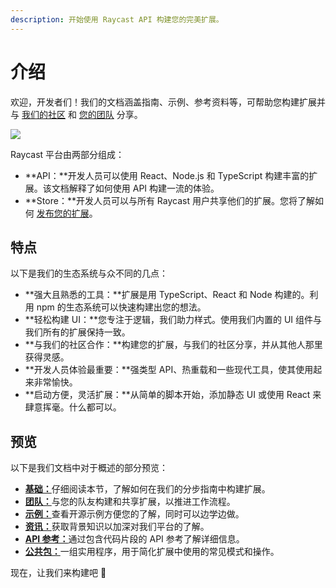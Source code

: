 ```yaml
---
description: 开始使用 Raycast API 构建您的完美扩展。
---
```


# 介绍

欢迎，开发者们！我们的文档涵盖指南、示例、参考资料等，可帮助您构建扩展并与 [我们的社区](https://raycast.com/community) 和 [您的团队](https://developers.raycast.com/teams/getting-started) 分享。

![](.gitbook/assets/introduction-hello-world.png)

Raycast 平台由两部分组成：

* **API：**开发人员可以使用 React、Node.js 和 TypeScript 构建丰富的扩展。该文档解释了如何使用 API 构建一流的体验。
* **Store：**开发人员可以与所有 Raycast 用户共享他们的扩展。您将了解如何 [发布您的扩展](https://developers.raycast.com/basics/publish-an-extension)。

## 特点

以下是我们的生态系统与众不同的几点：

* **强大且熟悉的工具：**扩展是用 TypeScript、React 和 Node 构建的。利用 npm 的生态系统可以快速构建出您的想法。
* **轻松构建 UI：**您专注于逻辑，我们助力样式。使用我们内置的 UI 组件与我们所有的扩展保持一致。
* **与我们的社区合作：**构建您的扩展，与我们的社区分享，并从其他人那里获得灵感。
* **开发人员体验最重要：**强类型 API、热重载和一些现代工具，使其使用起来非常愉快。
* **启动方便，灵活扩展：**从简单的脚本开始，添加静态 UI 或使用 React 来肆意挥毫。什么都可以。

## 预览

以下是我们文档中对于概述的部分预览：

* [**基础：**](https://developers.raycast.com/basics/getting-started)仔细阅读本节，了解如何在我们的分步指南中构建扩展。
* [**团队：**](https://developers.raycast.com/teams/getting-started)与您的队友构建和共享扩展，以推进工作流程。
* [**示例：**](https://developers.raycast.com/examples/doppler)查看开源示例方便您的了解，同时可以边学边做。
* [**资讯：**](https://developers.raycast.com/information/best-practices)获取背景知识以加深对我们平台的了解。
* [**API 参考：**](https://developers.raycast.com/api-reference/ai)通过包含代码片段的 API 参考了解详细信息。
* [**公共包：**](https://developers.raycast.com/utilities/getting-started)一组实用程序，用于简化扩展中使用的常见模式和操作。

现在，让我们来构建吧 💪
